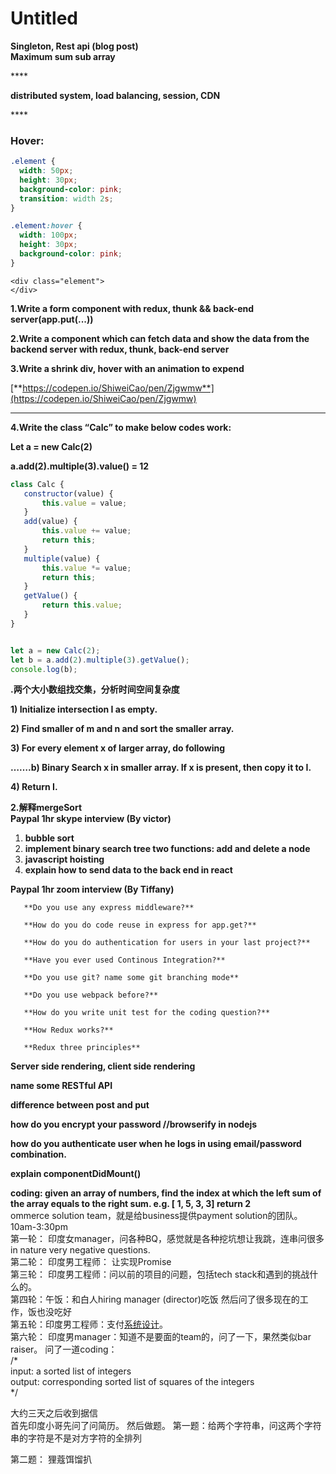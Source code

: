 # Untitled

**Singleton, Rest api \(blog post\)**  
**Maximum sum sub array**

\*\*\*\*

**distributed system, load balancing, session, CDN**

\*\*\*\*

### Hover:

```css
.element {
  width: 50px;
  height: 30px;
  background-color: pink;
  transition: width 2s;
}

.element:hover {
  width: 100px;
  height: 30px;
  background-color: pink;
}
```

```markup
<div class="element">
</div>
```

**1.Write a form component with redux, thunk && back-end server\(app.put\(...\)\)**

**2.Write a component which can fetch data and show the data from the backend server with redux, thunk, back-end server**

**3.Write a shrink div, hover with an animation to expend**

[**https://codepen.io/ShiweiCao/pen/Zjgwmw**](https://codepen.io/ShiweiCao/pen/Zjgwmw)  
****

**4.Write the class “Calc” to make below codes work:**

 **Let a = new Calc\(2\)**

 **a.add\(2\).multiple\(3\).value\(\) = 12**  


```javascript
class Calc {
   constructor(value) {
       this.value = value;
   }
   add(value) {
       this.value += value;
       return this;
   }
   multiple(value) {
       this.value *= value;
       return this;
   }
   getValue() {
       return this.value;
   }
}


let a = new Calc(2);
let b = a.add(2).multiple(3).getValue();
console.log(b);

```

**.两个大小数组找交集，分析时间空间复杂度**

**1\) Initialize intersection I as empty.**

**2\) Find smaller of m and n and sort the smaller array.**

**3\) For every element x of larger array, do following**

**…….b\) Binary Search x in smaller array. If x is present, then copy it to I.**

**4\) Return I.**

**2.解释mergeSort**  
**Paypal 1hr  skype interview \(By victor\)**

1. **bubble sort** 
2. **implement binary search tree  two functions: add and delete a node**
3. **javascript hoisting**
4. **explain how to send data to the back end in react**

**Paypal 1hr  zoom interview \(By Tiffany\)**

       **Do you use any express middleware?**

       **How do you do code reuse in express for app.get?**

       **How do you do authentication for users in your last project?**

       **Have you ever used Continous Integration?**

       **Do you use git? name some git branching mode**

       **Do you use webpack before?**

       **How do you write unit test for the coding question?**

       **How Redux works?**

       **Redux three principles**  




**Server side rendering, client side rendering**

**name some RESTful API**

**difference between post and put**

**how do you encrypt your password //browserify in nodejs**

**how do you authenticate user when he logs in using email/password combination.**

**explain componentDidMount\(\)**

**coding: given an array of numbers, find the index at which the left sum of the array equals to the right sum. e.g. \[ 1, 5, 3, 3\] return 2**  
ommerce solution team，就是给business提供payment solution的团队。10am-3:30pm  
第一轮：  印度女manager，问各种BQ，感觉就是各种挖坑想让我跳，连串问很多in nature very negative questions.  
第二轮： 印度男工程师： 让实现Promise  
第三轮： 印度男工程师：问以前的项目的问题，包括tech stack和遇到的挑战什么的。  
第四轮：午饭：和白人hiring manager \(director\)吃饭 然后问了很多现在的工作，饭也没吃好  
第五轮：印度男工程师：支付[系统设计](http://https//www.educative.io/courses/grokking-the-system-design-interview?affiliate_id=5749180081373184/)。  
第六轮： 印度男manager：知道不是要面的team的，问了一下，果然类似bar raiser。 问了一道coding：  
/\*  
input: a sorted list of integers  
output: corresponding sorted list of squares of the integers  
\*/  
  
大约三天之后收到据信  
首先印度小哥先问了问简历。 然后做题。 第一题：给两个字符串，问这两个字符串的字符是不是对方字符的全排列

第二题： 狸蔻饵馏扒

